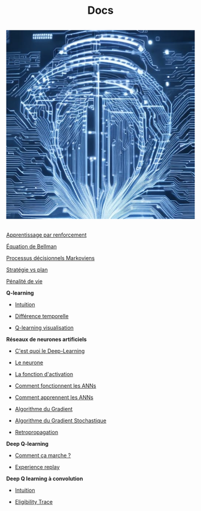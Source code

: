 <h1 align=center>Docs</h1>
<br>
<div align="center">
    <img src="img\ai.jpg" alt="Intelligence artificielle" title="Intelligence artificielle">
</div>
<br>

[Apprentissage par renforcement](reinforcementLearning "Apprentissage par renforcement")

[Équation de Bellman](BellmanEquation "Équation de Bellman")

[Processus décisionnels Markoviens](processusDeDecisionMarkoviens "Processus décisionnels Markoviens")

[Stratégie vs plan](StatégieVSplan "Stratégie vs plan")

[Pénalité de vie](PenaliteDeVie "Pénalité de vie")

**Q-learning**

- [Intuition](Q-learningIntuition "Q-Learning, Intuition")

- [Différence temporelle](timeDifference "Différence temporelle")

- [Q-learning visualisation](Q-learningVisualisaition "Q-learning visualisation")

**Réseaux de neurones artificiels**

* [C'est quoi le Deep-Learning](ArtificiallNeuralNetwork/WhatsDeepLearning  "C'est quoi l'apprentissage profond")

* [Le neurone](ArtificiallNeuralNetwork/Neuron "Le neurone")

* [La fonction d'activation](ArtificiallNeuralNetwork/activationFunction "La fonction d'activation")

* [Comment fonctionnent les ANNs](ArtificiallNeuralNetwork/HowANNswork "Comment fonctionnenet les réseaux de neurones artificiels")

* [Comment apprennent les ANNs](ArtificiallNeuralNetwork/HowANNsLearn "Comment apprennent les réseaux de neurones artificiels")

* [Algorithme du Gradient](ArtificiallNeuralNetwork/gradientAlgorithm "Mettre à jour les poids avec l'algorithme du Gradient")

* [Algorithme du Gradient Stochastique](ArtificiallNeuralNetwork/stochasticGradientAlgorithm "Algorithme du Gradient Stochastique")

* [Retropropagation](ArtificiallNeuralNetwork/Retropropagation "La retropropagation")

**Deep Q-learning**

* [Comment ça marche ?](Deep_Q-Learning_intuition/ccm "Comment ça marche")

* [Experience replay](Deep_Q-Learning_intuition/experienceReplay "Experience replay")

**Deep Q learning à convolution**

* [Intuition](Convolutional_Deep_Q-learning/Intuition)  

* [Eligibility Trace](Convolutional_Deep_Q-learning/eligibilityTrace "n-step Q-Learning")  